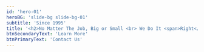 ```yaml
---
id: 'hero-01'
heroBG: 'slide-bg slide-bg-01'
subtitle: 'Since 1995'
title: '<h2>No Matter The Job, Big or Small <br> We Do It <span>Right</span> <br> Or Not At <span>All</span></h2>'
btnSecondaryText: 'Learn More'
btnPrimaryText: 'Contact Us'
---
```

